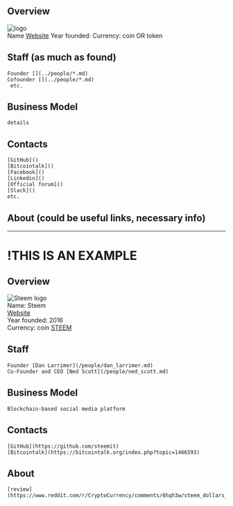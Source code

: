 ## Overview
   ![ logo](../logo/*.png)  
    Name
    [Website]()
    Year founded:
    Currency: coin OR token
## Staff (as much as found)
    Founder [](../people/*.md)
    Cofounder [](../people/*.md)
     etc.
## Business Model
    details
## Contacts
    [GitHub]() 
    [Bitcointalk]() 
    [Facebook]() 
    [Linkedin]() 
    [Official forum]() 
    [Slack]()
    etc.
## About (could be useful links, necessary info)


---


# !THIS IS AN EXAMPLE

## Overview  
![Steem logo](https://files.coinmarketcap.com/static/img/coins/32x32/steem.png)  
    Name: Steem  
    [Website](https://steem.io/)  
    Year founded: 2016  
    Currency: coin [STEEM](https://coinmarketcap.com/currencies/steem/)  
## Staff
    Founder [Dan Larrimer](/people/dan_larrimer.md)
    Co-Founder and CEO [Ned Scott](/people/ned_scott.md)
## Business Model
    Blockchain-based social media platform
## Contacts
    [GitHub](https://github.com/steemit) 
    [Bitcointalk](https://bitcointalk.org/index.php?topic=1466593) 
## About 
	[review](https://www.reddit.com/r/CryptoCurrency/comments/6hqh3w/steem_dollars_facebook_killer/) 
